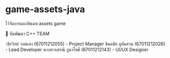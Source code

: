 # game-assets-java
ไว้จัดการและอัพเดท assets game

👥 ทีมพัฒนา
C++ TEAM

วชิรวิทย์ วงค์แสง (67011212055) - Project Manager
ชินดนัย ภูหัดสวน (67011212026) - Lead Developer
นางสาวเศรณี ภูนาโพธิ์ (67011212143) - UI/UX Designer
